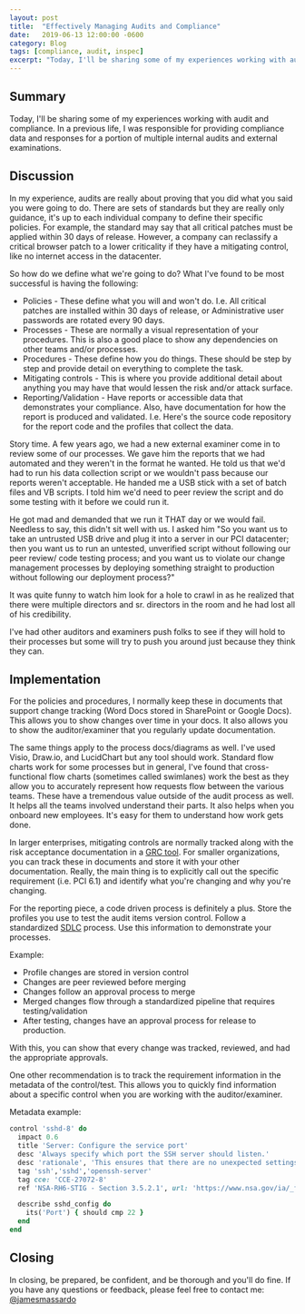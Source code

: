 ```yaml
---
layout: post
title:  "Effectively Managing Audits and Compliance"
date:   2019-06-13 12:00:00 -0600
category: Blog
tags: [compliance, audit, inspec]
excerpt: "Today, I'll be sharing some of my experiences working with audit and compliance. In a previous life, I was responsible for providing compliance data and responses for a portion of multiple internal audits and external examinations."
---
```

## Summary

Today, I'll be sharing some of my experiences working with audit and compliance. In a previous life, I was responsible for providing compliance data and responses for a portion of multiple internal audits and external examinations.

## Discussion

In my experience, audits are really about proving that you did what you said you were going to do. There are sets of standards but they are really only guidance, it's up to each individual company to define their specific policies. For example, the standard may say that all critical patches must be applied within 30 days of release. However, a company can reclassify a critical browser patch to a lower criticality if they have a mitigating control, like no internet access in the datacenter.

So how do we define what we're going to do? What I've found to be most successful is having the following:

* Policies - These define what you will and won't do. I.e. All critical patches are installed within 30 days of release, or Administrative user passwords are rotated every 90 days.
* Processes - These are normally a visual representation of your procedures. This is also a good place to show any dependencies on other teams and/or processes.
* Procedures - These define how you do things. These should be step by step and provide detail on everything to complete the task.
* Mitigating controls - This is where you provide additional detail about anything you may have that would lessen the risk and/or attack surface.
* Reporting/Validation - Have reports or accessible data that demonstrates your compliance. Also, have documentation for how the report is produced and validated. I.e. Here's the source code repository for the report code and the profiles that collect the data.

Story time. A few years ago, we had a new external examiner come in to review some of our processes. We gave him the reports that we had automated and they weren't in the format he wanted. He told us that we'd had to run his data collection script or we wouldn't pass because our reports weren't acceptable. He handed me a USB stick with a set of batch files and VB scripts. I told him we'd need to peer review the script and do some testing with it before we could run it.

He got mad and demanded that we run it THAT day or we would fail. Needless to say, this didn't sit well with us. I asked him "So you want us to take an untrusted USB drive and plug it into a server in our PCI datacenter; then you want us to run an untested, unverified script without following our peer review/ code testing process; and you want us to violate our change management processes by deploying something straight to production without following our deployment process?"

It was quite funny to watch him look for a hole to crawl in as he realized that there were multiple directors and sr. directors in the room and he had lost all of his credibility.

I've had other auditors and examiners push folks to see if they will hold to their processes but some will try to push you around just because they think they can.

## Implementation

For the policies and procedures, I normally keep these in documents that support change tracking (Word Docs stored in SharePoint or Google Docs). This allows you to show changes over time in your docs. It also allows you to show the auditor/examiner that you regularly update documentation.

The same things apply to the process docs/diagrams as well. I've used Visio, Draw.io, and LucidChart but any tool should work. Standard flow charts work for some processes but in general, I've found that cross-functional flow charts (sometimes called swimlanes) work the best as they allow you to accurately represent how requests flow between the various teams. These have a tremendous value outside of the audit process as well. It helps all the teams involved understand their parts. It also helps when you onboard new employees. It's easy for them to understand how work gets done.

In larger enterprises, mitigating controls are normally tracked along with the risk acceptance documentation in a [GRC tool](https://en.wikipedia.org/wiki/Governance,_risk_management,_and_compliance). For smaller organizations, you can track these in documents and store it with your other documentation. Really, the main thing is to explicitly call out the specific requirement (i.e. PCI 6.1) and identify what you're changing and why you're changing.

For the reporting piece, a code driven process is definitely a plus. Store the profiles you use to test the audit items version control. Follow a standardized [SDLC](https://en.wikipedia.org/wiki/Software_development_process) process. Use this information to demonstrate your processes.

Example:

* Profile changes are stored in version control
* Changes are peer reviewed before merging
* Changes follow an approval process to merge
* Merged changes flow through a standardized pipeline that requires testing/validation
* After testing, changes have an approval process for release to production.

With this, you can show that every change was tracked, reviewed, and had the appropriate approvals.

One other recommendation is to track the requirement information in the metadata of the control/test. This allows you to quickly find information about a specific control when you are working with the auditor/examiner.

Metadata example:

``` ruby
control 'sshd-8' do
  impact 0.6
  title 'Server: Configure the service port'
  desc 'Always specify which port the SSH server should listen.'
  desc 'rationale', 'This ensures that there are no unexpected settings' # Requires Chef InSpec >=2.3.4
  tag 'ssh','sshd','openssh-server'
  tag cce: 'CCE-27072-8'
  ref 'NSA-RH6-STIG - Section 3.5.2.1', url: 'https://www.nsa.gov/ia/_files/os/redhat/rhel5-guide-i731.pdf'

  describe sshd_config do
    its('Port') { should cmp 22 }
  end
end
```

## Closing

In closing, be prepared, be confident, and be thorough and you'll do fine. If you have any questions or feedback, please feel free to contact me: [@jamesmassardo](https://twitter.com/jamesmassardo)
